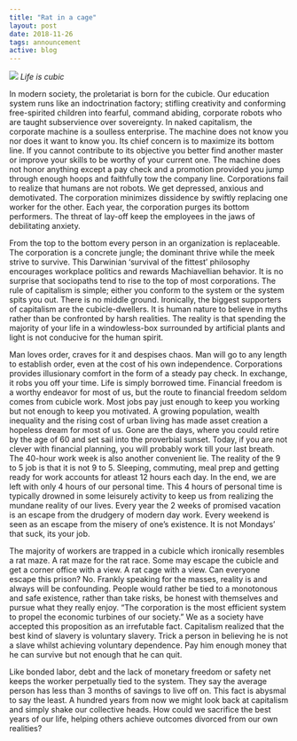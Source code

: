 ```yaml
---
title: "Rat in a cage"
layout: post
date: 2018-11-26
tags: announcement
active: blog
---
```


![](https://cdn-images-1.medium.com/max/2560/1*KsfXKi62141TUtl8WDpDbg.jpeg)
<span class="figcaption_hack">*Life is cubic*</span>

In modern society, the proletariat is born for the cubicle. Our education system
runs like an indoctrination factory; stifling creativity and conforming
free-spirited children into fearful, command abiding, corporate robots who are
taught subservience over sovereignty. In naked capitalism, the corporate machine
is a soulless enterprise. The machine does not know you nor does it want to know
you. Its chief concern is to maximize its bottom line. If you cannot contribute
to its objective you better find another master or improve your skills to be
worthy of your current one. The machine does not honor anything except a pay
check and a promotion provided you jump through enough hoops and faithfully tow
the company line. Corporations fail to realize that humans are not robots. We
get depressed, anxious and demotivated. The corporation minimizes dissidence by
swiftly replacing one worker for the other. Each year, the corporation purges
its bottom performers. The threat of lay-off keep the employees in the jaws of
debilitating anxiety.

From the top to the bottom every person in an organization is replaceable. The
corporation is a concrete jungle; the dominant thrive while the meek strive to
survive. This Darwinian ‘survival of the fittest’ philosophy encourages
workplace politics and rewards Machiavellian behavior. It is no surprise that
sociopaths tend to rise to the top of most corporations. The rule of capitalism
is simple; either you conform to the system or the system spits you out. There
is no middle ground. Ironically, the biggest supporters of capitalism are the
cubicle-dwellers. It is human nature to believe in myths rather than be
confronted by harsh realities. The reality is that spending the majority of your
life in a windowless-box surrounded by artificial plants and light is not
conducive for the human spirit.

Man loves order, craves for it and despises chaos. Man will go to any length to
establish order, even at the cost of his own independence. Corporations provides
illusionary comfort in the form of a steady pay check. In exchange, it robs you
off your time. Life is simply borrowed time. Financial freedom is a worthy
endeavor for most of us, but the route to financial freedom seldom comes from
cubicle work. Most jobs pay just enough to keep you working but not enough to
keep you motivated. A growing population, wealth inequality and the rising cost
of urban living has made asset creation a hopeless dream for most of us. Gone
are the days, where you could retire by the age of 60 and set sail into the
proverbial sunset. Today, if you are not clever with financial planning, you
will probably work till your last breath. The 40-hour work week is also another
convenient lie. The reality of the 9 to 5 job is that it is not 9 to 5.
Sleeping, commuting, meal prep and getting ready for work accounts for atleast
12 hours each day. In the end, we are left with only 4 hours of our personal
time. This 4 hours of personal time is typically drowned in some leisurely
activity to keep us from realizing the mundane reality of our lives. Every year
the 2 weeks of promised vacation is an escape from the drudgery of modern day
work. Every weekend is seen as an escape from the misery of one’s existence. It
is not Mondays’ that suck, its your job.

The majority of workers are trapped in a cubicle which ironically resembles a
rat maze. A rat maze for the rat race. Some may escape the cubicle and get a
corner office with a view. A rat cage with a view. Can everyone escape this
prison? No. Frankly speaking for the masses, reality is and always will be
confounding. People would rather be tied to a monotonous and safe existence,
rather than take risks, be honest with themselves and pursue what they really
enjoy. “The corporation is the most efficient system to propel the economic
turbines of our society.” We as a society have accepted this proposition as an
irrefutable fact. Capitalism realized that the best kind of slavery is voluntary
slavery. Trick a person in believing he is not a slave whilst achieving
voluntary dependence. Pay him enough money that he can survive but not enough
that he can quit.

Like bonded labor, debt and the lack of monetary freedom or safety net keeps the
worker perpetually tied to the system. They say the average person has less than
3 months of savings to live off on. This fact is abysmal to say the least. A
hundred years from now we might look back at capitalism and simply shake our
collective heads. How could we sacrifice the best years of our life, helping
others achieve outcomes divorced from our own realities?

